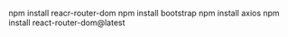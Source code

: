 npm install reacr-router-dom
npm install bootstrap 
npm install axios
npm install react-router-dom@latest 